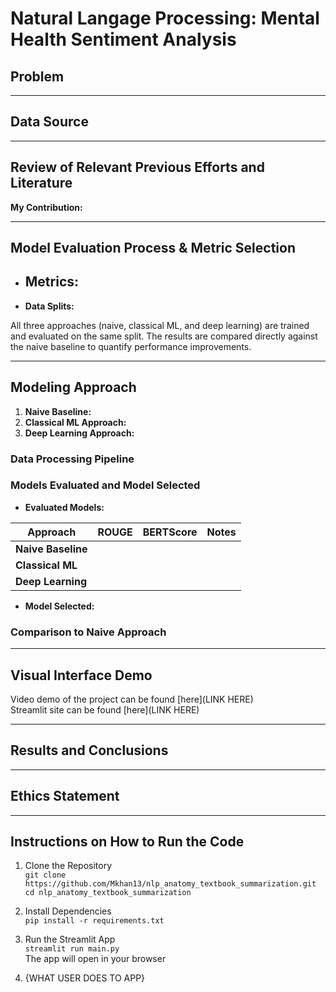 # Natural Langage Processing: Mental Health Sentiment Analysis
## Problem


---

## Data Source


---

## Review of Relevant Previous Efforts and Literature  


**My Contribution:**  


---

## Model Evaluation Process & Metric Selection   
- **Metrics:**  
  - 
- **Data Splits:**

All three approaches (naive, classical ML, and deep learning) are trained and evaluated on the same split. The results are compared directly against the naive baseline to quantify performance improvements.

---

## Modeling Approach  
1. **Naive Baseline:** 
2. **Classical ML Approach:**  
3. **Deep Learning Approach:**  

### Data Processing Pipeline  
 

### Models Evaluated and Model Selected  
- **Evaluated Models:**

| Approach             | ROUGE | BERTScore | Notes |
|----------------------|-------|-----------|-------|
| **Naive Baseline**   |       |           |       |
| **Classical ML**     |       |           |       |
| **Deep Learning**    |       |           |       |


- **Model Selected:** 

### Comparison to Naive Approach  


---

## Visual Interface Demo

Video demo of the project can be found [here](LINK HERE)  
Streamlit site can be found [here](LINK HERE)

---

## Results and Conclusions  


---

## Ethics Statement  



---

## Instructions on How to Run the Code

1. Clone the Repository  
`git clone https://github.com/Mkhan13/nlp_anatomy_textbook_summarization.git`  
`cd nlp_anatomy_textbook_summarization`

3. Install Dependencies  
`pip install -r requirements.txt`

4. Run the Streamlit App  
`streamlit run main.py`  
The app will open in your browser  

6. {WHAT USER DOES TO APP} 
